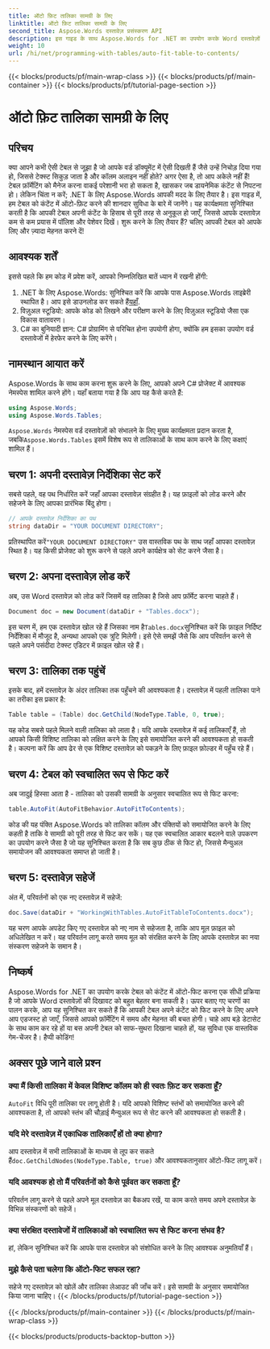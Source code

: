```yaml
---
title: ऑटो फ़िट तालिका सामग्री के लिए
linktitle: ऑटो फ़िट तालिका सामग्री के लिए
second_title: Aspose.Words दस्तावेज़ प्रसंस्करण API
description: इस गाइड के साथ Aspose.Words for .NET का उपयोग करके Word दस्तावेज़ों में सामग्री के लिए तालिकाओं को स्वचालित रूप से फ़िट करने का तरीका जानें। गतिशील और साफ दस्तावेज़ स्वरूपण के लिए बिल्कुल सही।
weight: 10
url: /hi/net/programming-with-tables/auto-fit-table-to-contents/
---
```


{{< blocks/products/pf/main-wrap-class >}}
{{< blocks/products/pf/main-container >}}
{{< blocks/products/pf/tutorial-page-section >}}

# ऑटो फ़िट तालिका सामग्री के लिए

## परिचय

क्या आपने कभी ऐसी टेबल से जूझा है जो आपके वर्ड डॉक्यूमेंट में ऐसी दिखती हैं जैसे उन्हें निचोड़ दिया गया हो, जिससे टेक्स्ट सिकुड़ जाता है और कॉलम अलाइन नहीं होते? अगर ऐसा है, तो आप अकेले नहीं हैं! टेबल फ़ॉर्मेटिंग को मैनेज करना वाकई परेशानी भरा हो सकता है, खासकर जब डायनेमिक कंटेंट से निपटना हो। लेकिन चिंता न करें; .NET के लिए Aspose.Words आपकी मदद के लिए तैयार है। इस गाइड में, हम टेबल को कंटेंट में ऑटो-फ़िट करने की शानदार सुविधा के बारे में जानेंगे। यह कार्यक्षमता सुनिश्चित करती है कि आपकी टेबल अपनी कंटेंट के हिसाब से पूरी तरह से अनुकूल हो जाएँ, जिससे आपके दस्तावेज़ कम से कम प्रयास में पॉलिश और पेशेवर दिखें। शुरू करने के लिए तैयार हैं? चलिए आपकी टेबल को आपके लिए और ज़्यादा मेहनत करने दें!

## आवश्यक शर्तें

इससे पहले कि हम कोड में प्रवेश करें, आपको निम्नलिखित बातें ध्यान में रखनी होंगी:

1.  .NET के लिए Aspose.Words: सुनिश्चित करें कि आपके पास Aspose.Words लाइब्रेरी स्थापित है। आप इसे डाउनलोड कर सकते हैं[यहाँ](https://releases.aspose.com/words/net/).
2. विज़ुअल स्टूडियो: आपके कोड को लिखने और परीक्षण करने के लिए विज़ुअल स्टूडियो जैसा एक विकास वातावरण।
3. C# का बुनियादी ज्ञान: C# प्रोग्रामिंग से परिचित होना उपयोगी होगा, क्योंकि हम इसका उपयोग वर्ड दस्तावेजों में हेरफेर करने के लिए करेंगे।

## नामस्थान आयात करें

Aspose.Words के साथ काम करना शुरू करने के लिए, आपको अपने C# प्रोजेक्ट में आवश्यक नेमस्पेस शामिल करने होंगे। यहाँ बताया गया है कि आप यह कैसे करते हैं:

```csharp
using Aspose.Words;
using Aspose.Words.Tables;
```

`Aspose.Words` नेमस्पेस वर्ड दस्तावेज़ों को संभालने के लिए मुख्य कार्यक्षमता प्रदान करता है, जबकि`Aspose.Words.Tables` इसमें विशेष रूप से तालिकाओं के साथ काम करने के लिए कक्षाएं शामिल हैं।

## चरण 1: अपनी दस्तावेज़ निर्देशिका सेट करें

सबसे पहले, वह पथ निर्धारित करें जहाँ आपका दस्तावेज़ संग्रहीत है। यह फ़ाइलों को लोड करने और सहेजने के लिए आपका प्रारंभिक बिंदु होगा।

```csharp
// आपके दस्तावेज़ निर्देशिका का पथ
string dataDir = "YOUR DOCUMENT DIRECTORY";
```

 प्रतिस्थापित करें`"YOUR DOCUMENT DIRECTORY"` उस वास्तविक पथ के साथ जहाँ आपका दस्तावेज़ स्थित है। यह किसी प्रोजेक्ट को शुरू करने से पहले अपने कार्यक्षेत्र को सेट करने जैसा है।

## चरण 2: अपना दस्तावेज़ लोड करें

अब, उस Word दस्तावेज़ को लोड करें जिसमें वह तालिका है जिसे आप फ़ॉर्मेट करना चाहते हैं।

```csharp
Document doc = new Document(dataDir + "Tables.docx");
```

 इस चरण में, हम एक दस्तावेज़ खोल रहे हैं जिसका नाम है`Tables.docx`सुनिश्चित करें कि फ़ाइल निर्दिष्ट निर्देशिका में मौजूद है, अन्यथा आपको एक त्रुटि मिलेगी। इसे ऐसे समझें जैसे कि आप परिवर्तन करने से पहले अपने पसंदीदा टेक्स्ट एडिटर में फ़ाइल खोल रहे हैं।

## चरण 3: तालिका तक पहुंचें

इसके बाद, हमें दस्तावेज़ के अंदर तालिका तक पहुँचने की आवश्यकता है। दस्तावेज़ में पहली तालिका पाने का तरीका इस प्रकार है:

```csharp
Table table = (Table) doc.GetChild(NodeType.Table, 0, true);
```

यह कोड सबसे पहले मिलने वाली तालिका को लाता है। यदि आपके दस्तावेज़ में कई तालिकाएँ हैं, तो आपको किसी विशिष्ट तालिका को लक्षित करने के लिए इसे समायोजित करने की आवश्यकता हो सकती है। कल्पना करें कि आप ढेर से एक विशिष्ट दस्तावेज़ को पकड़ने के लिए फ़ाइल फ़ोल्डर में पहुँच रहे हैं।

## चरण 4: टेबल को स्वचालित रूप से फिट करें

अब जादुई हिस्सा आता है - तालिका को उसकी सामग्री के अनुसार स्वचालित रूप से फिट करना:

```csharp
table.AutoFit(AutoFitBehavior.AutoFitToContents);
```

कोड की यह पंक्ति Aspose.Words को तालिका कॉलम और पंक्तियों को समायोजित करने के लिए कहती है ताकि वे सामग्री को पूरी तरह से फिट कर सकें। यह एक स्वचालित आकार बदलने वाले उपकरण का उपयोग करने जैसा है जो यह सुनिश्चित करता है कि सब कुछ ठीक से फिट हो, जिससे मैन्युअल समायोजन की आवश्यकता समाप्त हो जाती है।

## चरण 5: दस्तावेज़ सहेजें

अंत में, परिवर्तनों को एक नए दस्तावेज़ में सहेजें:

```csharp
doc.Save(dataDir + "WorkingWithTables.AutoFitTableToContents.docx");
```

यह चरण आपके अपडेट किए गए दस्तावेज़ को नए नाम से सहेजता है, ताकि आप मूल फ़ाइल को अधिलेखित न करें। यह परिवर्तन लागू करते समय मूल को संरक्षित करने के लिए आपके दस्तावेज़ का नया संस्करण सहेजने के समान है।

## निष्कर्ष

Aspose.Words for .NET का उपयोग करके टेबल को कंटेंट में ऑटो-फिट करना एक सीधी प्रक्रिया है जो आपके Word दस्तावेज़ों की दिखावट को बहुत बेहतर बना सकती है। ऊपर बताए गए चरणों का पालन करके, आप यह सुनिश्चित कर सकते हैं कि आपकी टेबल अपने कंटेंट को फिट करने के लिए अपने आप एडजस्ट हो जाएँ, जिससे आपको फ़ॉर्मेटिंग में समय और मेहनत की बचत होगी। चाहे आप बड़े डेटासेट के साथ काम कर रहे हों या बस अपनी टेबल को साफ-सुथरा दिखाना चाहते हों, यह सुविधा एक वास्तविक गेम-चेंजर है। हैप्पी कोडिंग!

## अक्सर पूछे जाने वाले प्रश्न

### क्या मैं किसी तालिका में केवल विशिष्ट कॉलम को ही स्वतः फ़िट कर सकता हूँ?
`AutoFit` विधि पूरी तालिका पर लागू होती है। यदि आपको विशिष्ट स्तंभों को समायोजित करने की आवश्यकता है, तो आपको स्तंभ की चौड़ाई मैन्युअल रूप से सेट करने की आवश्यकता हो सकती है।

### यदि मेरे दस्तावेज़ में एकाधिक तालिकाएँ हों तो क्या होगा?
 आप दस्तावेज़ में सभी तालिकाओं के माध्यम से लूप कर सकते हैं`doc.GetChildNodes(NodeType.Table, true)` और आवश्यकतानुसार ऑटो-फिट लागू करें।

### यदि आवश्यक हो तो मैं परिवर्तनों को कैसे पूर्ववत कर सकता हूँ?
परिवर्तन लागू करने से पहले अपने मूल दस्तावेज़ का बैकअप रखें, या काम करते समय अपने दस्तावेज़ के विभिन्न संस्करणों को सहेजें।

### क्या संरक्षित दस्तावेजों में तालिकाओं को स्वचालित रूप से फिट करना संभव है?
हां, लेकिन सुनिश्चित करें कि आपके पास दस्तावेज़ को संशोधित करने के लिए आवश्यक अनुमतियाँ हैं।

### मुझे कैसे पता चलेगा कि ऑटो-फिट सफल रहा?
सहेजे गए दस्तावेज़ को खोलें और तालिका लेआउट की जाँच करें। इसे सामग्री के अनुसार समायोजित किया जाना चाहिए।
{{< /blocks/products/pf/tutorial-page-section >}}

{{< /blocks/products/pf/main-container >}}
{{< /blocks/products/pf/main-wrap-class >}}

{{< blocks/products/products-backtop-button >}}
